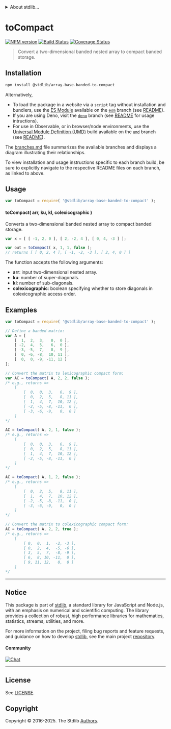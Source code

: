 <!--

@license Apache-2.0

Copyright (c) 2025 The Stdlib Authors.

Licensed under the Apache License, Version 2.0 (the "License");
you may not use this file except in compliance with the License.
You may obtain a copy of the License at

   http://www.apache.org/licenses/LICENSE-2.0

Unless required by applicable law or agreed to in writing, software
distributed under the License is distributed on an "AS IS" BASIS,
WITHOUT WARRANTIES OR CONDITIONS OF ANY KIND, either express or implied.
See the License for the specific language governing permissions and
limitations under the License.

-->


<details>
  <summary>
    About stdlib...
  </summary>
  <p>We believe in a future in which the web is a preferred environment for numerical computation. To help realize this future, we've built stdlib. stdlib is a standard library, with an emphasis on numerical and scientific computation, written in JavaScript (and C) for execution in browsers and in Node.js.</p>
  <p>The library is fully decomposable, being architected in such a way that you can swap out and mix and match APIs and functionality to cater to your exact preferences and use cases.</p>
  <p>When you use stdlib, you can be absolutely certain that you are using the most thorough, rigorous, well-written, studied, documented, tested, measured, and high-quality code out there.</p>
  <p>To join us in bringing numerical computing to the web, get started by checking us out on <a href="https://github.com/stdlib-js/stdlib">GitHub</a>, and please consider <a href="https://opencollective.com/stdlib">financially supporting stdlib</a>. We greatly appreciate your continued support!</p>
</details>

# toCompact

[![NPM version][npm-image]][npm-url] [![Build Status][test-image]][test-url] [![Coverage Status][coverage-image]][coverage-url] <!-- [![dependencies][dependencies-image]][dependencies-url] -->

> Convert a two-dimensional banded nested array to compact banded storage.

<!-- Section to include introductory text. Make sure to keep an empty line after the intro `section` element and another before the `/section` close. -->

<section class="intro">

</section>

<!-- /.intro -->

<!-- Package usage documentation. -->

<section class="installation">

## Installation

```bash
npm install @stdlib/array-base-banded-to-compact
```

Alternatively,

-   To load the package in a website via a `script` tag without installation and bundlers, use the [ES Module][es-module] available on the [`esm`][esm-url] branch (see [README][esm-readme]).
-   If you are using Deno, visit the [`deno`][deno-url] branch (see [README][deno-readme] for usage intructions).
-   For use in Observable, or in browser/node environments, use the [Universal Module Definition (UMD)][umd] build available on the [`umd`][umd-url] branch (see [README][umd-readme]).

The [branches.md][branches-url] file summarizes the available branches and displays a diagram illustrating their relationships.

To view installation and usage instructions specific to each branch build, be sure to explicitly navigate to the respective README files on each branch, as linked to above.

</section>

<section class="usage">

## Usage

```javascript
var toCompact = require( '@stdlib/array-base-banded-to-compact' );
```

#### toCompact( arr, ku, kl, colexicographic )

Converts a two-dimensional banded nested array to compact banded storage.

```javascript
var x = [ [ -1, 2, 0 ], [ 2, -2, 4 ], [ 0, 4, -3 ] ];

var out = toCompact( x, 1, 1, false );
// returns [ [ 0, 2, 4 ], [ -1, -2, -3 ], [ 2, 4, 0 ] ]
```

The function accepts the following arguments:

-   **arr**: input two-dimensional nested array.
-   **ku**: number of super-diagonals.
-   **kl**: number of sub-diagonals.
-   **colexicographic**: boolean specifying whether to store diagonals in colexicographic access order.

</section>

<!-- /.usage -->

<!-- Package usage notes. Make sure to keep an empty line after the `section` element and another before the `/section` close. -->

<section class="notes">

</section>

<!-- /.notes -->

<!-- Package usage examples. -->

<section class="examples">

## Examples

<!-- eslint-disable no-multi-spaces -->

<!-- eslint no-undef: "error" -->

```javascript
var toCompact = require( '@stdlib/array-base-banded-to-compact' );

// Define a banded matrix:
var A = [
    [  1,  2,  3,   0,  0 ],
    [ -2,  4,  5,   6,  0 ],
    [ -3, -5,  7,   8,  9 ],
    [  0, -6, -8,  10, 11 ],
    [  0,  0, -9, -11, 12 ]
];

// Convert the matrix to lexicographic compact form:
var AC = toCompact( A, 2, 2, false );
/* e.g., returns =>
    [
        [  0,  0,  3,   6,  9 ],
        [  0,  2,  5,   8, 11 ],
        [  1,  4,  7,  10, 12 ],
        [ -2, -5, -8, -11,  0 ],
        [ -3, -6, -9,   0,  0 ]
    ]
*/

AC = toCompact( A, 2, 1, false );
/* e.g., returns =>
    [
        [  0,  0,  3,   6,  9 ],
        [  0,  2,  5,   8, 11 ],
        [  1,  4,  7,  10, 12 ],
        [ -2, -5, -8, -11,  0 ]
    ]
*/

AC = toCompact( A, 1, 2, false );
/* e.g., returns =>
    [
        [  0,  2,  5,   8, 11 ],
        [  1,  4,  7,  10, 12 ],
        [ -2, -5, -8, -11,  0 ],
        [ -3, -6, -9,   0,  0 ]
    ]
*/

// Convert the matrix to colexicographic compact form:
AC = toCompact( A, 2, 2, true );
/* e.g., returns =>
    [
        [ 0,  0,  1,  -2, -3 ],
        [ 0,  2,  4,  -5, -6 ],
        [ 3,  5,  7,  -8, -9 ],
        [ 6,  8, 10, -11,  0 ],
        [ 9, 11, 12,   0,  0 ]
    ]
*/
```

</section>

<!-- /.examples -->

<!-- Section to include cited references. If references are included, add a horizontal rule *before* the section. Make sure to keep an empty line after the `section` element and another before the `/section` close. -->

<section class="references">

</section>

<!-- /.references -->

<!-- Section for related `stdlib` packages. Do not manually edit this section, as it is automatically populated. -->

<section class="related">

</section>

<!-- /.related -->

<!-- Section for all links. Make sure to keep an empty line after the `section` element and another before the `/section` close. -->


<section class="main-repo" >

* * *

## Notice

This package is part of [stdlib][stdlib], a standard library for JavaScript and Node.js, with an emphasis on numerical and scientific computing. The library provides a collection of robust, high performance libraries for mathematics, statistics, streams, utilities, and more.

For more information on the project, filing bug reports and feature requests, and guidance on how to develop [stdlib][stdlib], see the main project [repository][stdlib].

#### Community

[![Chat][chat-image]][chat-url]

---

## License

See [LICENSE][stdlib-license].


## Copyright

Copyright &copy; 2016-2025. The Stdlib [Authors][stdlib-authors].

</section>

<!-- /.stdlib -->

<!-- Section for all links. Make sure to keep an empty line after the `section` element and another before the `/section` close. -->

<section class="links">

[npm-image]: http://img.shields.io/npm/v/@stdlib/array-base-banded-to-compact.svg
[npm-url]: https://npmjs.org/package/@stdlib/array-base-banded-to-compact

[test-image]: https://github.com/stdlib-js/array-base-banded-to-compact/actions/workflows/test.yml/badge.svg?branch=main
[test-url]: https://github.com/stdlib-js/array-base-banded-to-compact/actions/workflows/test.yml?query=branch:main

[coverage-image]: https://img.shields.io/codecov/c/github/stdlib-js/array-base-banded-to-compact/main.svg
[coverage-url]: https://codecov.io/github/stdlib-js/array-base-banded-to-compact?branch=main

<!--

[dependencies-image]: https://img.shields.io/david/stdlib-js/array-base-banded-to-compact.svg
[dependencies-url]: https://david-dm.org/stdlib-js/array-base-banded-to-compact/main

-->

[chat-image]: https://img.shields.io/gitter/room/stdlib-js/stdlib.svg
[chat-url]: https://app.gitter.im/#/room/#stdlib-js_stdlib:gitter.im

[stdlib]: https://github.com/stdlib-js/stdlib

[stdlib-authors]: https://github.com/stdlib-js/stdlib/graphs/contributors

[umd]: https://github.com/umdjs/umd
[es-module]: https://developer.mozilla.org/en-US/docs/Web/JavaScript/Guide/Modules

[deno-url]: https://github.com/stdlib-js/array-base-banded-to-compact/tree/deno
[deno-readme]: https://github.com/stdlib-js/array-base-banded-to-compact/blob/deno/README.md
[umd-url]: https://github.com/stdlib-js/array-base-banded-to-compact/tree/umd
[umd-readme]: https://github.com/stdlib-js/array-base-banded-to-compact/blob/umd/README.md
[esm-url]: https://github.com/stdlib-js/array-base-banded-to-compact/tree/esm
[esm-readme]: https://github.com/stdlib-js/array-base-banded-to-compact/blob/esm/README.md
[branches-url]: https://github.com/stdlib-js/array-base-banded-to-compact/blob/main/branches.md

[stdlib-license]: https://raw.githubusercontent.com/stdlib-js/array-base-banded-to-compact/main/LICENSE

</section>

<!-- /.links -->
